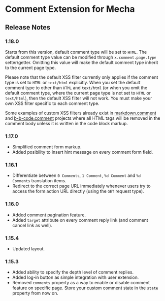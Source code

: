Comment Extension for Mecha
===========================

Release Notes
-------------

### 1.18.0

Starts from this version, default comment type will be set to `HTML`. The default comment type value can be modified through `x.comment.page.type` setter/getter. Omitting this value will make the default comment type inherit to the current page type.

Please note that the default XSS filter currently only applies if the comment type is set to `HTML` or `text/html` explicitly. When you set the default comment type to other than `HTML` and `text/html` (or when you omit the default comment type, where the current page type is not set to `HTML` or `text/html`), then the default XSS filter will not work. You must make your own XSS filter specific to each comment type.

Some examples of custom XSS filters already exist in [markdown.comment](https://github.com/mecha-cms/x.markdown.comment) and [b-b-code.comment](https://github.com/mecha-cms/x.b-b-code.comment) projects where all HTML tags will be removed in the comment body unless it is written in the code block markup.

### 1.17.0

 - Simplified comment form markup.
 - Added posibility to insert hint message on every comment form field.

### 1.16.1

 - Differentiate between `0 Comments`, `1 Comment`, `%d Comment` and `%d Comments` translation items.
 - Redirect to the correct page URL immediately whenever users try to access the form action URL directly (using the `GET` request type).

### 1.16.0

 - Added comment pagination feature.
 - Added `target` attribute on every comment reply link (and comment cancel link as well).

### 1.15.4

 - Updated layout.

### 1.15.3

 - Added ability to specify the depth level of comment replies.
 - Added log-in button as simple integration with user extension.
 - Removed `comments` property as a way to enable or disable comment feature on specific page. Store your custom comment state in the `state` property from now on.
